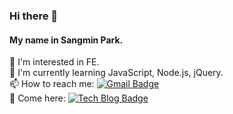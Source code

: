 ### Hi there 👋
#### My name in Sangmin Park.

🤔 I'm interested in FE.<br>
🌱 I'm currently learning JavaScript, Node.js, jQuery.<br>
📫 How to reach me:     [![Gmail Badge](https://img.shields.io/badge/Gmail-d14836?style=flat-square&logo=Gmail&logoColor=white&link=mailto:snugyun01@gmail.com)](mailto:iamsangminpark@gmail.com)<br>
🙌 Come here:    [![Tech Blog Badge](http://img.shields.io/badge/-GitHub%20blog-black?style=flat-square&logo=github&link=https://zzsza.github.io/)](https://steadily-worked.github.io/)
<!--
**steadily-worked/steadily-worked** is a ✨ _special_ ✨ repository because its `README.md` (this file) appears on your GitHub profile.

Here are some ideas to get you started:

- 🔭 I’m currently working on ...
- 🌱 I’m currently learning ...
- 👯 I’m looking to collaborate on ...
- 🤔 I’m looking for help with ...
- 💬 Ask me about ...
- 📫 How to reach me: ...
- 😄 Pronouns: ...
- ⚡ Fun fact: ...
-->
